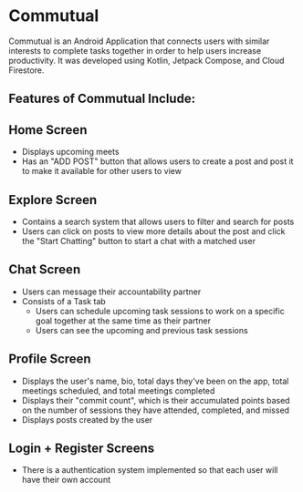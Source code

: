 # Commutual
Commutual is an Android Application that connects users with similar interests to complete tasks together in order to help users increase productivity. It was developed using Kotlin, Jetpack Compose, and Cloud Firestore.

Features of Commutual Include:
------------------------------

Home Screen 
------------------------------
- Displays upcoming meets
- Has an "ADD POST" button that allows users to create a post and post it to make it available for other users to view

Explore Screen
------------------------------
- Contains a search system that allows users to filter and search for posts
- Users can click on posts to view more details about the post and click the "Start Chatting" button to start a chat with a matched user

Chat Screen
------------------------------
- Users can message their accountability partner
- Consists of a Task tab
     - Users can schedule upcoming task sessions to work on a specific goal together at the same time as their partner
     - Users can see the upcoming and previous task sessions
     
Profile Screen
------------------------------
- Displays the user's name, bio, total days they've been on the app, total meetings scheduled, and total meetings completed
- Displays their "commit count", which is their accumulated points based on the number of sessions they have attended, completed, and missed
- Displays posts created by the user

Login + Register Screens
------------------------------
- There is a authentication system implemented so that each user will have their own account

